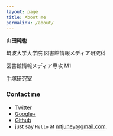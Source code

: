 ```yaml
---
layout: page
title: About me
permalink: /about/
---
```


**山田純也**


筑波大学大学院
図書館情報メディア研究科

図書館情報メディア専攻 M1

手塚研究室


### Contact me

* [Twitter][Twitter]
* [Google+][google]
* [Github][github]
* just say `Hello` at [mtjuney@gmail.com](mtjuney@gmail.com).


[github]: https://github.com/mtjuney
[google]: https://plus.google.com/117794095131148016423
[twitter]: https://twitter.com/MtJuney
